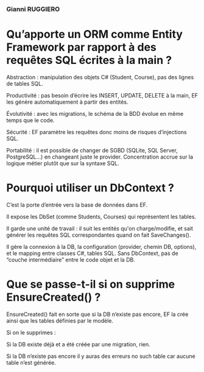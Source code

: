 ### Gianni RUGGIERO

# Qu’apporte un ORM comme Entity Framework par rapport à des requêtes SQL écrites à la main ?

Abstraction : manipulation des objets C# (Student, Course), pas des lignes de tables SQL.

Productivité : pas besoin d’écrire les INSERT, UPDATE, DELETE à la main, EF les génère automatiquement à partir des entités.

Évolutivité : avec les migrations, le schéma de la BDD évolue en même temps que le code.

Sécurité : EF paramètre les requêtes donc moins de risques d’injections SQL.

Portabilité : il est possible de changer de SGBD (SQLite, SQL Server, PostgreSQL…) en changeant juste le provider.
Concentration accrue sur la logique métier plutôt que sur la syntaxe SQL.

# Pourquoi utiliser un DbContext ?

C’est la porte d’entrée vers la base de données dans EF.

Il expose les DbSet<TEntity> (comme Students, Courses) qui représentent les tables.

Il garde une unité de travail : il suit les entités qu'on charge/modifie, et sait générer les requêtes SQL correspondantes quand on fait SaveChanges().

Il gère la connexion à la DB, la configuration (provider, chemin DB, options), et le mapping entre classes C#, tables SQL.
Sans DbContext, pas de “couche intermédiaire” entre le code objet et la DB.

# Que se passe-t-il si on supprime EnsureCreated() ?

EnsureCreated() fait en sorte que si la DB n’existe pas encore, EF la crée ainsi que les tables définies par le modèle.

Si on le supprimes :

Si la DB existe déjà et a été créée par une migration, rien.

Si la DB n’existe pas encore il y auras des erreurs no such table car aucune table n’est générée.

